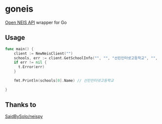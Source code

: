 # goneis
[Open NEIS API](https://open.neis.go.kr/) wrapper for Go
## Usage
```go
func main() {
    client := NewNeisClient("")
    schools, err := client.GetSchoolInfo("", "", "선린인터넷고등학교", "", "", "")
    if err != nil {
      t.Error(err)
    }
    
    fmt.Println(schools[0].Name) // 선린인터넷고등학교
    
}
```
## Thanks to
[SaidBySolo/neispy](https://github.com/SaidBySolo/neispy)
